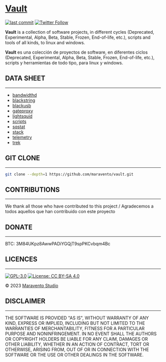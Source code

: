 # [Vault](https://www.maravento.com)

[![last commit](https://img.shields.io/github/last-commit/maravento/vault)](https://github.com/maravento/vault/)
[![Twitter Follow](https://img.shields.io/twitter/follow/maraventostudio.svg?style=social)](https://twitter.com/maraventostudio)

**Vault** is a collection of software projects, in different cycles (Deprecated, Experimental, Alpha, Beta, Stable, Frozen, End-of-life, etc.), scripts and tools of all kinds, to linux and windows.

**Vault** es una colección de proyectos de software, en diferentes ciclos (Deprecated, Experimental, Alpha, Beta, Stable, Frozen, End-of-life, etc.), scripts y herramientas de todo tipo, para linux y windows.

## DATA SHEET

---

- [bandwidthd](https://github.com/maravento/vault/tree/master/bandwidthd)
- [blackstring](https://github.com/maravento/vault/tree/master/blackstring)
- [blackusb](https://github.com/maravento/vault/tree/master/blackusb)
- [gateproxy](https://github.com/maravento/vault/tree/master/gateproxy)
- [lightsquid](https://github.com/maravento/vault/tree/master/lightsquid)
- [scripts](https://github.com/maravento/vault/tree/master/scripts)
- [sqstat](https://github.com/maravento/vault/tree/master/sqstat)
- [stack](https://github.com/maravento/vault/tree/master/stack)
- [telemetry](https://github.com/maravento/vault/tree/master/telemetry)
- [trek](https://github.com/maravento/vault/tree/master/trek)

## GIT CLONE

---

```bash
git clone --depth=1 https://github.com/maravento/vault.git
```

## CONTRIBUTIONS

---

We thank all those who have contributed to this project / Agradecemos a todos aquellos que han contribuido con este proyecto

## DONATE

---

BTC: 3M84UKpz8AwwPADiYGQjT9spPKCvbqm4Bc

## LICENCES

---

[![GPL-3.0](https://img.shields.io/badge/License-GPLv3-blue.svg)](https://www.gnu.org/licenses/gpl.txt)
[![License: CC BY-SA 4.0](https://img.shields.io/badge/License-CC_BY--SA_4.0-lightgrey.svg)](https://creativecommons.org/licenses/by-sa/4.0/)

© 2023 [Maravento Studio](https://www.maravento.com)

## DISCLAIMER

---

THE SOFTWARE IS PROVIDED "AS IS", WITHOUT WARRANTY OF ANY KIND, EXPRESS OR IMPLIED, INCLUDING BUT NOT LIMITED TO THE WARRANTIES OF MERCHANTABILITY, FITNESS FOR A PARTICULAR PURPOSE AND NONINFRINGEMENT. IN NO EVENT SHALL THE AUTHORS OR COPYRIGHT HOLDERS BE LIABLE FOR ANY CLAIM, DAMAGES OR OTHER LIABILITY, WHETHER IN AN ACTION OF CONTRACT, TORT OR OTHERWISE, ARISING FROM, OUT OF OR IN CONNECTION WITH THE SOFTWARE OR THE USE OR OTHER DEALINGS IN THE SOFTWARE.
